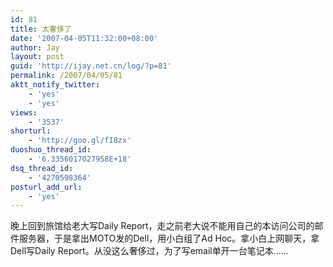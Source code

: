 ```yaml
---
id: 81
title: 太奢侈了
date: '2007-04-05T11:32:00+08:00'
author: Jay
layout: post
guid: 'http://ijay.net.cn/log/?p=81'
permalink: /2007/04/05/81
aktt_notify_twitter:
    - 'yes'
    - 'yes'
views:
    - '3537'
shorturl:
    - 'http://goo.gl/fI8zx'
duoshuo_thread_id:
    - '6.3356017027958E+18'
dsq_thread_id:
    - '4270598364'
posturl_add_url:
    - 'yes'
---
```


<div>晚上回到旅馆给老大写Daily Report，走之前老大说不能用自己的本访问公司的邮件服务器，于是拿出MOTO发的Dell，用小白组了Ad Hoc。拿小白上网聊天，拿Dell写Daily Report。从没这么奢侈过，为了写email单开一台笔记本……</div>